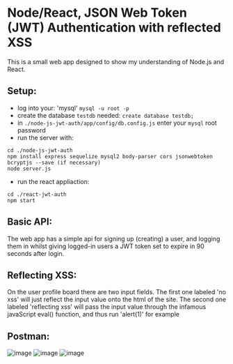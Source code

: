 # Node/React, JSON Web Token (JWT) Authentication with reflected XSS
 
This is a small web app designed to show my understanding of Node.js and React.

## Setup:  
 - log into your: 'mysql' `mysql -u root -p`
 - create the database `testdb` needed: `create database testdb;`
 - in `./node-js-jwt-auth/app/config/db.config.js` enter your `mysql` root password
 - run the server with:
```
cd ./node-js-jwt-auth
npm install express sequelize mysql2 body-parser cors jsonwebtoken bcryptjs --save (if necessary)
node server.js
```
 - run the react appliaction:
```
cd ./react-jwt-auth
npm start
```


## Basic API:
The web app has a simple api for signing up (creating) a user, and logging them in whilst
giving logged-in users a JWT token set to expire in 90 seconds after login.

## Reflecting XSS:
On the user profile board there are two input fields. 
The first one labeled 'no xss' will just reflect the input value onto the html of the site.
The second one labeled 'reflecting xss' will pass the input value through the infamous javaScript eval() function,
and thus run 'alert(1)' for example

## Postman:
![image](https://user-images.githubusercontent.com/45371385/113756920-48b59f80-9712-11eb-8e5d-5d02cdc51414.png)
![image](https://user-images.githubusercontent.com/45371385/113756950-5408cb00-9712-11eb-92e2-8ef71b021efd.png)
![image](https://user-images.githubusercontent.com/45371385/113757064-7864a780-9712-11eb-969f-64f33e57342b.png)

